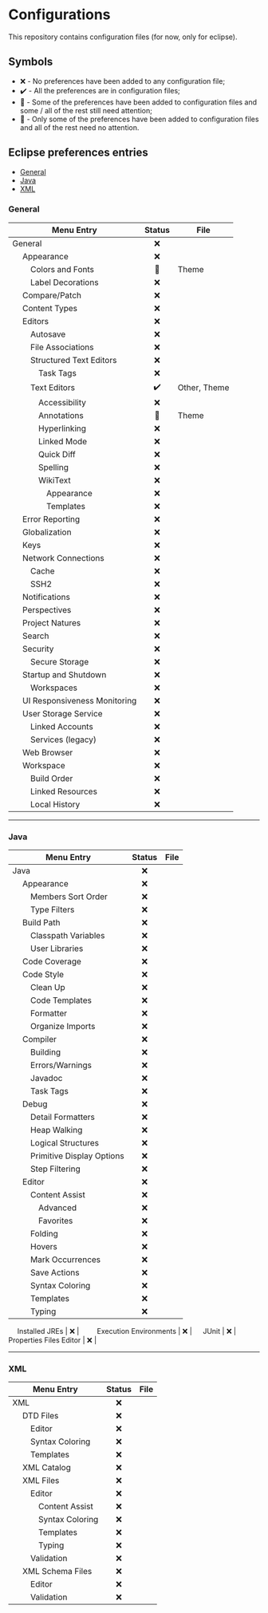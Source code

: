 # Configurations

This repository contains configuration files (for now, only for eclipse).

## Symbols
* :x: - No preferences have been added to any configuration file;
* :heavy_check_mark: - All the preferences are in configuration files;
* :red_circle: - Some of the preferences have been added to configuration files and some / all of the rest still need attention;
* :large_blue_circle: - Only some of the preferences have been added to configuration files and all of the rest need no attention.

## Eclipse preferences entries

* [General](#general)
* [Java](#java)
* [XML](#xml)

### General

   Menu Entry                                    |   Status           |   File
-------------------------------------------------|:------------------:|----------
   General                                       | :x:                |
&emsp;                   Appearance              | :x:                |
&emsp;&emsp;             Colors and Fonts        | :large_blue_circle:| Theme
&emsp;&emsp;             Label Decorations       | :x:                |
&emsp;                   Compare/Patch           | :x:                |
&emsp;                   Content Types           | :x:                |
&emsp;                   Editors                 | :x:                |
&emsp;&emsp;             Autosave                | :x:                |
&emsp;&emsp;             File Associations       | :x:                |
&emsp;&emsp;             Structured Text Editors | :x:                |
&emsp;&emsp;&emsp;       Task Tags               | :x:                |
&emsp;&emsp;             Text Editors            | :heavy_check_mark: | Other, Theme
&emsp;&emsp;&emsp;       Accessibility           | :x:                |
&emsp;&emsp;&emsp;       Annotations             | :large_blue_circle:| Theme
&emsp;&emsp;&emsp;       Hyperlinking            | :x:                |
&emsp;&emsp;&emsp;       Linked Mode             | :x:                |
&emsp;&emsp;&emsp;       Quick Diff              | :x:                |
&emsp;&emsp;&emsp;       Spelling                | :x:                |
&emsp;&emsp;&emsp;       WikiText                | :x:                |
&emsp;&emsp;&emsp;&emsp; Appearance              | :x:                |
&emsp;&emsp;&emsp;&emsp; Templates               | :x:                |
&emsp;             Error Reporting               | :x:                |
&emsp;             Globalization                 | :x:                |
&emsp;             Keys                          | :x:                |
&emsp;             Network Connections           | :x:                |
&emsp;&emsp;       Cache                         | :x:                |
&emsp;&emsp;       SSH2                          | :x:                |
&emsp;             Notifications                 | :x:                |
&emsp;             Perspectives                  | :x:                |
&emsp;             Project Natures               | :x:                |
&emsp;             Search                        | :x:                |
&emsp;             Security                      | :x:                |
&emsp;&emsp;       Secure Storage                | :x:                |
&emsp;             Startup and Shutdown          | :x:                |
&emsp;&emsp;       Workspaces                    | :x:                |
&emsp;             UI Responsiveness Monitoring  | :x:                |
&emsp;             User Storage Service          | :x:                |
&emsp;&emsp;       Linked Accounts               | :x:                |
&emsp;&emsp;       Services (legacy)             | :x:                |
&emsp;             Web Browser                   | :x:                |
&emsp;             Workspace                     | :x:                |
&emsp;&emsp;       Build Order                   | :x:                |
&emsp;&emsp;       Linked Resources              | :x:                |
&emsp;&emsp;       Local History                 | :x:                |

* * *

### Java

   Menu Entry                                |   Status           |   File
---------------------------------------------|:------------------:|----------
   Java                                      | :x:                |
&emsp;             Appearance                | :x:                |
&emsp;&emsp;       Members Sort Order        | :x:                |
&emsp;&emsp;       Type Filters              | :x:                |
&emsp;             Build Path                | :x:                |
&emsp;&emsp;       Classpath Variables       | :x:                |
&emsp;&emsp;       User Libraries            | :x:                |
&emsp;             Code Coverage             | :x:                |
&emsp;             Code Style                | :x:                |
&emsp;&emsp;       Clean Up                  | :x:                |
&emsp;&emsp;       Code Templates            | :x:                |
&emsp;&emsp;       Formatter                 | :x:                |
&emsp;&emsp;       Organize Imports          | :x:                |
&emsp;             Compiler                  | :x:                |
&emsp;&emsp;       Building                  | :x:                |
&emsp;&emsp;       Errors/Warnings           | :x:                |
&emsp;&emsp;       Javadoc                   | :x:                |
&emsp;&emsp;       Task Tags                 | :x:                |
&emsp;             Debug                     | :x:                |
&emsp;&emsp;       Detail Formatters         | :x:                |
&emsp;&emsp;       Heap Walking              | :x:                |
&emsp;&emsp;       Logical Structures        | :x:                |
&emsp;&emsp;       Primitive Display Options | :x:                |
&emsp;&emsp;       Step Filtering            | :x:                |
&emsp;             Editor                    | :x:                |
&emsp;&emsp;       Content Assist            | :x:                |
&emsp;&emsp;&emsp; Advanced                  | :x:                |
&emsp;&emsp;&emsp; Favorites                 | :x:                |
&emsp;&emsp;       Folding                   | :x:                |
&emsp;&emsp;       Hovers                    | :x:                |
&emsp;&emsp;       Mark Occurrences          | :x:                |
&emsp;&emsp;       Save Actions              | :x:                |
&emsp;&emsp;       Syntax Coloring           | :x:                |
&emsp;&emsp;       Templates                 | :x:                |
&emsp;&emsp;       Typing                    | :x:                |


&emsp;       Installed JREs            | :x:                |
&emsp;&emsp; Execution Environments    | :x:                |
&emsp;       JUnit                     | :x:                |
&emsp;       Properties Files Editor   | :x:                |

* * *

### XML

   Menu Entry                       |   Status           |   File
------------------------------------|:------------------:|----------
   XML                              | :x:                |
&emsp;             DTD Files        | :x:                |
&emsp;&emsp;       Editor           | :x:                |
&emsp;&emsp;       Syntax Coloring  | :x:                |
&emsp;&emsp;       Templates        | :x:                |
&emsp;             XML Catalog      | :x:                |
&emsp;             XML Files        | :x:                |
&emsp;&emsp;       Editor           | :x:                |
&emsp;&emsp;&emsp; Content Assist   | :x:                |
&emsp;&emsp;&emsp; Syntax Coloring  | :x:                |
&emsp;&emsp;&emsp; Templates        | :x:                |
&emsp;&emsp;&emsp; Typing           | :x:                |
&emsp;&emsp;       Validation       | :x:                |
&emsp;             XML Schema Files | :x:                |
&emsp;&emsp;       Editor           | :x:                |
&emsp;&emsp;       Validation       | :x:                |

